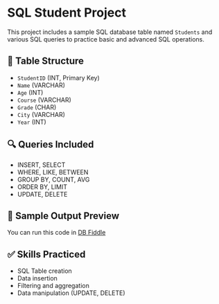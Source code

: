 
# SQL Student Project

This project includes a sample SQL database table named `Students` and various SQL queries to practice basic and advanced SQL operations.

## 📄 Table Structure

- `StudentID` (INT, Primary Key)
- `Name` (VARCHAR)
- `Age` (INT)
- `Course` (VARCHAR)
- `Grade` (CHAR)
- `City` (VARCHAR)
- `Year` (INT)

## 🔍 Queries Included

- INSERT, SELECT
- WHERE, LIKE, BETWEEN
- GROUP BY, COUNT, AVG
- ORDER BY, LIMIT
- UPDATE, DELETE

## 📌 Sample Output Preview

You can run this code in [DB Fiddle](https://www.db-fiddle.com/f/tnZRmPSYUwmvyB63bjDRqQ/0)

## ✅ Skills Practiced

- SQL Table creation
- Data insertion
- Filtering and aggregation
- Data manipulation (UPDATE, DELETE)
